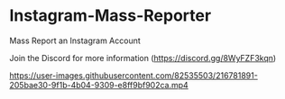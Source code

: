 # Instagram-Mass-Reporter
Mass Report an Instagram Account


Join the Discord for more information (https://discord.gg/8WyFZF3kqn)



https://user-images.githubusercontent.com/82535503/216781891-205bae30-9f1b-4b04-9309-e8ff9bf902ca.mp4

